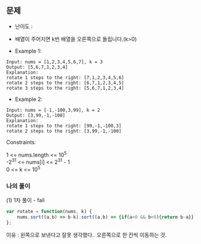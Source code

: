 ## 문제
- 난이도 :
- 배열이 주어지면 k번 배열을 오른쪽으로 돌립니다.(k>0)

- Example 1:
```
Input: nums = [1,2,3,4,5,6,7], k = 3
Output: [5,6,7,1,2,3,4]
Explanation:
rotate 1 steps to the right: [7,1,2,3,4,5,6]
rotate 2 steps to the right: [6,7,1,2,3,4,5]
rotate 3 steps to the right: [5,6,7,1,2,3,4]
```

- Example 2:
```
Input: nums = [-1,-100,3,99], k = 2
Output: [3,99,-1,-100]
Explanation: 
rotate 1 steps to the right: [99,-1,-100,3]
rotate 2 steps to the right: [3,99,-1,-100]
```

Constraints:

1 <= nums.length <= 10<sup>5</sup><br/>
-2<sup>31</sup> <= nums[i] <= 2<sup>31</sup> - 1<br/>
0 <= k <= 10<sup>5</sup>

### 나의 풀이
(1) 1차 풀이 - fail
```javascript
var rotate = function(nums, k) {
    nums.sort((a,b) => b-k).sort((a,b) => {if(a<0 && b<0){return b-a}})
};
```
이유 : 왼쪽으로 보낸다고 잘못 생각했다.. 오른쪽으로 한 칸씩 이동하는 것.
